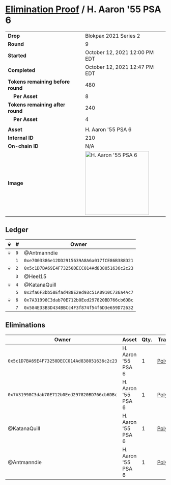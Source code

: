 # [Elimination Proof](./readme.md) / H. Aaron &#039;55 PSA 6

|||
|---|---|
| **Drop** | Blokpax 2021 Series 2 |
| **Round** | 9 |
| **Started** | October 12, 2021 12:00 PM EDT |
| **Completed** | October 12, 2021 12:47 PM EDT |
| **Tokens remaining before round** | 480 |
| **&nbsp;&nbsp;&nbsp;&nbsp;Per Asset** | 8 |
| **Tokens remaining after round** | 240 |
| **&nbsp;&nbsp;&nbsp;&nbsp;Per Asset** | 4 |
| | |
| **Asset** | H. Aaron &#039;55 PSA 6 |
| **Internal ID** | 210 |
| **On-chain ID** | N/A |
| **Image** | <img src="https://tcdn.blokpax.com/9484ebfa-63ae-4fd8-b165-bf2b9dd2d79d/ee389f617743e450c917a4b4996f1d1b15f384d41774cd4eaee2426a617367fb.jpg" height="200" alt="H. Aaron &#039;55 PSA 6" /> |

## Ledger

| 💀 | # | Owner |
| --- | --- | --- |
| 💀 | `0` | @Antmanndie |
|  | `1` | `0xe7003386e12DD2915639A8A6a017fCE86B388D21` |
| 💀 | `2` | `0x5c1D7BA69E4F73250DECC014Ad838051636c2c23` |
|  | `3` | @Heel15 |
| 💀 | `4` | @KatanaQuill |
|  | `5` | `0x2fa6F3bb58Efad488E2ed93c51A0910C736a4Ac7` |
| 💀 | `6` | `0x7A31998C3dab70E712b0Eed297820BD766cb6DBc` |
|  | `7` | `0x584E33B3D434BBCc4F3f874f54f6D3e659D72632` |


## Eliminations

| Owner | Asset | Qty. | Transaction |
| --- | --- | --- | --- |
| `0x5c1D7BA69E4F73250DECC014Ad838051636c2c23` | H. Aaron '55 PSA 6 | 1 | [Polygonscan](https://polygonscan.com/tx/0xdeef645708cf795f5be8f4bad890246aad00d00360f99dcc462d8efc3b696974) |
| `0x7A31998C3dab70E712b0Eed297820BD766cb6DBc` | H. Aaron '55 PSA 6 | 1 | [Polygonscan](https://polygonscan.com/tx/0xc2c4c57b366ecba23e77bd1f581e9b329a2b325d3816730ac9c0f88d686226dc) |
| @KatanaQuill | H. Aaron '55 PSA 6 | 1 | [Polygonscan](https://polygonscan.com/tx/0x2e4dda08ee35d67ed077e0b8ca32d7d520ecf771919803ebf4df861d2a028d59) |
| @Antmanndie | H. Aaron '55 PSA 6 | 1 | [Polygonscan](https://polygonscan.com/tx/0xb6786598e7ebca66cf19938d77efbfb67f7fdeed027c194a0698a6341d9c260b) |
